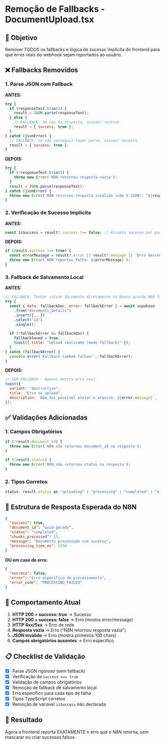 # Remoção de Fallbacks - DocumentUpload.tsx

## 🎯 Objetivo

Remover TODOS os fallbacks e lógica de sucesso implícita do frontend para que erros reais do webhook sejam reportados ao usuário.

## ❌ Fallbacks Removidos

### 1. Parse JSON com Fallback

**ANTES:**

```javascript
try {
  if (responseText.trim()) {
    result = JSON.parse(responseText);
  } else {
    // FALLBACK: Se não há resposta, assumir sucesso
    result = { success: true };
  }
} catch (jsonError) {
  // FALLBACK: Se não conseguir fazer parse, assumir sucesso
  result = { success: true };
}
```

**DEPOIS:**

```javascript
try {
  if (!responseText.trim()) {
    throw new Error('N8N retornou resposta vazia');
  }
  result = JSON.parse(responseText);
} catch (jsonError) {
  throw new Error(`N8N retornou resposta inválida (não é JSON): "${responseText.substring(0, 100)}..."`);
}
```

### 2. Verificação de Sucesso Implícita

**ANTES:**

```javascript
const isSuccess = result?.success !== false; // Assumia sucesso por padrão
```

**DEPOIS:**

```javascript
if (result.success !== true) {
  const errorMessage = result?.error || result?.message || 'Erro desconhecido do N8N';
  throw new Error(`N8N reportou falha: ${errorMessage}`);
}
```

### 3. Fallback de Salvamento Local

**ANTES:**

```javascript
// FALLBACK: Tentar salvar documento diretamente no banco quando N8N falha
try {
  const { data: fallbackDoc, error: fallbackError } = await supabase
    .from("documents_details")
    .insert({...})
    .select('id')
    .single();
    
  if (!fallbackError && fallbackDoc) {
    fallbackSaved = true;
    toast({ title: "Upload realizado (modo fallback)" });
  }
} catch (fallbackError) {
  console.error('Fallback também falhou:', fallbackError);
}
```

**DEPOIS:**

```javascript
// SEM FALLBACK - Apenas mostra erro real
toast({
  variant: "destructive",
  title: "Erro no upload",
  description: `Não foi possível enviar o arquivo: ${error.message}`,
});
```

## ✅ Validações Adicionadas

### 1. Campos Obrigatórios

```javascript
if (!result.document_id) {
  throw new Error('N8N não retornou document_id na resposta');
}

if (!result.status) {
  throw new Error('N8N não retornou status na resposta');
}
```

### 2. Tipos Corretos

```javascript
status: result.status as "uploading" | "processing" | "completed" | "error",
```

## 🔧 Estrutura de Resposta Esperada do N8N

```json
{
  "success": true,
  "document_id": "uuid-gerado",
  "status": "completed",
  "chunks_processed": 15,
  "message": "Documento processado com sucesso",
  "processing_time_ms": 1234
}
```

**OU em caso de erro:**

```json
{
  "success": false,
  "error": "Erro específico do processamento",
  "error_code": "PROCESSING_FAILED"
}
```

## 🚨 Comportamento Atual

1. **HTTP 200 + success: true** → Sucesso
2. **HTTP 200 + success: false** → Erro (mostra error/message)
3. **HTTP 4xx/5xx** → Erro de rede
4. **Resposta vazia** → Erro ("N8N retornou resposta vazia")
5. **JSON inválido** → Erro (mostra primeiros 100 chars)
6. **Campos obrigatórios ausentes** → Erro específico

## 📋 Checklist de Validação

- [x] Parse JSON rigoroso (sem fallback)
- [x] Verificação de `success === true`
- [x] Validação de campos obrigatórios
- [x] Remoção de fallback de salvamento local
- [x] Erro específico para cada tipo de falha
- [x] Tipos TypeScript corretos
- [x] Remoção de variável `isSuccess` não declarada

## 🎉 Resultado

Agora o frontend reporta EXATAMENTE o erro que o N8N retorna, sem mascarar ou criar sucessos falsos.
